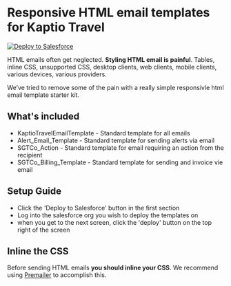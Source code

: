 # Responsive HTML email templates for Kaptio Travel

[![Deploy to Salesforce](https://raw.githubusercontent.com/afawcett/githubsfdeploy/master/src/main/webapp/resources/img/deploy.png)](https://githubsfdeploy.herokuapp.com?owner=Kaptio&repo=responsive-html-email-templates)

HTML emails often get neglected. **Styling HTML email is painful**. Tables, inline CSS, unsupported CSS, desktop clients, web clients, mobile clients, various devices, various providers.

We’ve tried to remove some of the pain with a really simple responsivle html email template starter kit.

## What's included
* KaptioTravelEmailTemplate - Standard template for all emails
* Alert_Email_Template - Standard template for sending alerts via email
* SGTCo_Action - Standard template for email requiring an action from the recipient
* SGTCo_Billing_Template - Standard template for sending and invoice vie email

## Setup Guide
* Click the 'Deploy to Salesforce' button in the first section
* Log into the salesforce org you wish to deploy the templates on
* when you get to the next screen, click the 'deploy' button on the top right of the screen

## Inline the CSS
Before sending HTML emails **you should inline your CSS**.
We recommend using [Premailer](http://premailer.dialect.ca/) to accomplish this.
